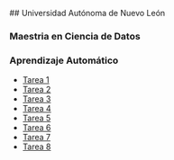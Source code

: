 ## Universidad Autónoma de Nuevo León

### Maestria en Ciencia de Datos

### Aprendizaje Automático 

- [Tarea 1]()
- [Tarea 2]()
- [Tarea 3]()
- [Tarea 4]()
- [Tarea 5]()
- [Tarea 6]()
- [Tarea 7]()
- [Tarea 8]()
